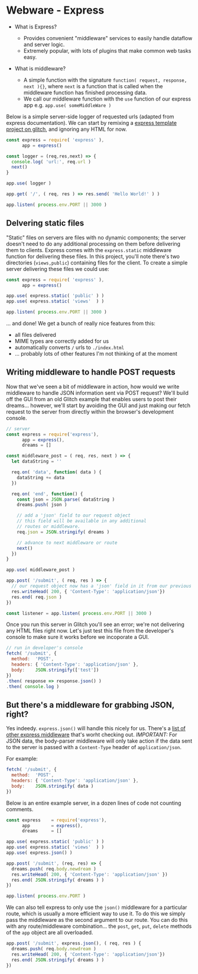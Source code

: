 # Webware - Express

- What is Express?
  - Provides convenient "middleware" services to easily handle dataflow and server logic.
  - Extremely popular, with lots of plugins that make common web tasks easy.
  
- What is middleware?
  - A simple function with the signature `function( request, response, next ){}`, where
    `next` is a function that is called when the middleware function has finished processing
    data.
  - We call our middleware function with the `use` function of our express app e.g. `app.use( someMiddleWare )`

Below is a simple server-side logger of requested urls (adapted from express documentation). We can start by remixing a [express template project on glitch](https://webware-2022-express.glitch.me), and ignoring any HTML for now.

```js
const express = require( 'express' ),
      app = express()

const logger = (req,res,next) => {
  console.log( 'url:', req.url )
  next()
}

app.use( logger )

app.get( '/', ( req, res ) => res.send( 'Hello World!' ) )

app.listen( process.env.PORT || 3000 )
```

## Delvering static files
"Static" files on servers are files with no dynamic components; the server doesn't need to do any additional
processing on them before delivering them to clients. Express comes with the `express.static` middleware
function for delivering these files. In this project, you'll note there's two directories (`views,public`) containing files for the client. To create a simple server delivering these files we could use:

```js
const express = require( 'express' ),
      app = express()

app.use( express.static( 'public' ) )
app.use( express.static( 'views'  ) ) 

app.listen( process.env.PORT || 3000 )
```

... and done! We get a bunch of really nice features from this:

- all files delivered
- MIME types are correctly added for us
- automatically converts `/` urls to `./index.html`
- ... probably lots of other features I'm not thinking of at the moment

## Writing middleware to handle POST requests
Now that we've seen a bit of middleware in action, how would we write middleware to handle JSON information sent via POST request? We'll build off the GUI from an old Glitch example that enables users to post their dreams... however, we'll start by avoiding the GUI and just making our fetch request to the server from directly within the browser's development console.

```js
// server
const express = require('express'),
      app = express(),
      dreams = []

const middleware_post = ( req, res, next ) => {
  let dataString = ''

  req.on( 'data', function( data ) {
    dataString += data 
  })

  req.on( 'end', function() {
    const json = JSON.parse( dataString )
    dreams.push( json )

    // add a 'json' field to our request object
    // this field will be available in any additional
    // routes or middleware.
    req.json = JSON.stringify( dreams )

    // advance to next middleware or route
    next()
  })
}

app.use( middleware_post )

app.post( '/submit', ( req, res ) => {
  // our request object now has a 'json' field in it from our previous middleware
  res.writeHead( 200, { 'Content-Type': 'application/json'})
  res.end( req.json )
})

const listener = app.listen( process.env.PORT || 3000 )
```

Once you run this server in Glitch you'll see an error; we're not delivering any HTML files right now. 
Let's just test this file from the developer's console to make sure it works before we incoporate a GUI.

```js
// run in developer's console
fetch( '/submit', {
  method:  'POST',
  headers: { 'Content-Type': 'application/json' },
  body:    JSON.stringify(['test'])
})
.then( response => response.json() )
.then( console.log ) 
```

## But there's a middleware for grabbing  JSON, right?
Yes indeedy. `express.json()` will handle this nicely for us. There's a [list of other express middleware](https://expressjs.com/en/resources/middleware.html) that's worht checking out. *IMPORTANT:* For JSON data, the body-parser middleware will only take action if the data sent to the server is passed with a `Content-Type` header of `application/json`.

For example:
```js
fetch( '/submit', {
  method:  'POST',
  headers: { 'Content-Type': 'application/json' },
  body:    JSON.stringify( data )
})
```

Below is an entire example server, in a dozen lines of code not counting comments.

```js
const express    = require('express'),
      app        = express(),
      dreams     = []

app.use( express.static( 'public' ) )
app.use( express.static( 'views'  ) )
app.use( express.json() )

app.post( '/submit', (req, res) => {
  dreams.push( req.body.newdream )
  res.writeHead( 200, { 'Content-Type': 'application/json' })
  res.end( JSON.stringify( dreams ) )
})

app.listen( process.env.PORT )
```

We can also tell express to only use the `json()` middleware for a particular route,
which is usually a more efficient way to use it. To do this we simply
pass the middleware as the second argument to our route. You can do this
with any route/middleware combination... the `post`, `get`, `put`, `delete`
methods of the `app` object are all overloaded.
  
```js
app.post( '/submit', express.json(), ( req, res ) {
  dreams.push( req.body.newdream )
  res.writeHead( 200, { 'Content-Type': 'application/json'})
  res.end( JSON.stringify( dreams ) )
})
```
